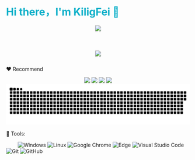 <h1 align="left" style="color: #0eb0c9">
  Hi there，I'm KiligFei 👋
</h1>

<div align="center"><img src="https://cdn.jsdelivr.net/gh/sun0225SUN/photos/images/202110311924844.png" /></div>
<h1 align="center">
 <img src="https://readme-typing-svg.herokuapp.com?color=45b787&lines=welcome+to+my+GitHub"> 
</h1>

:heart: Recommend

<div align="center">
<a href="https://github.com/KiligFei/kilig.compoents">
    <img width="45%" hei src="https://github-readme-stats.vercel.app/api/pin/?username=KiligFei&repo=kilig.compoents&theme=dark&bg_color=0d1117&hide_border=true" /></a>
  <a href="https://github.com/KiligFei/kilig.me">
    <img width="45%" hei src="https://github-readme-stats.vercel.app/api/pin/?username=KiligFei&repo=kilig.me&theme=dark&bg_color=0d1117&hide_border=true" /></a>
  <a href="https://github.com/KiligFei/fix-deprecated-api">
    <img width="45%" hei src="https://github-readme-stats.vercel.app/api/pin/?username=KiligFei&repo=fix-deprecated-api&theme=dark&bg_color=0d1117&hide_border=true" /></a>
  <a href="https://github.com/KiligFei/plum-demo">
    <img width="45%" hei src="https://github-readme-stats.vercel.app/api/pin/?username=KiligFei&repo=plum-demo&theme=dark&bg_color=0d1117&hide_border=true" /></a>
</div>

<picture>
  <source media="(prefers-color-scheme: dark)" srcset="https://raw.githubusercontent.com/KiligFei/KiligFei/main/github-contribution-grid-snake-dark.svg">
  <source media="(prefers-color-scheme: light)" srcset="https://raw.githubusercontent.com/KiligFei/KiligFei/main/github-contribution-grid-snake.svg">
  <img alt="github contribution grid snake animation" src="https://raw.githubusercontent.com/KiligFei/KiligFei/main/github-contribution-grid-snake.svg">
</picture>


🧰 Tools:

&emsp;&emsp;
![Windows](https://img.shields.io/badge/Windows-0078D6?style=flat-square&logo=windows&logoColor=white)
![Linux](https://img.shields.io/badge/Linux-FCC624?style=style=flat-square&logo=linux&logoColor=black)
![Google Chrome](https://img.shields.io/badge/Chrome-4285F4?style=flat-square&logo=GoogleChrome&logoColor=white)
![Edge](https://img.shields.io/badge/Edge-0078D7?style=flat-square&logo=Microsoft-edge&logoColor=white)
![Visual Studio Code](https://img.shields.io/badge/-Visual%20Studio%20Code-007ACC?style=flat-square&logo=Visual%20Studio%20Code&logoColor=fff)
![Git](https://img.shields.io/badge/-Git-FCC624?style=flat-square&logo=git)
![GitHub](https://img.shields.io/badge/-GitHub-pink?style=flat-square&logo=github)
